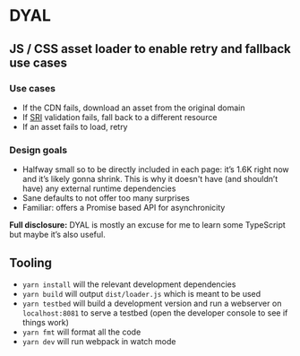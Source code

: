 # DYAL
## JS / CSS asset loader to enable retry and fallback use cases

### Use cases
 * If the CDN fails, download an asset from the original domain
 * If [SRI](https://www.w3.org/TR/SRI/) validation fails, fall back to a different resource
 * If an asset fails to load, retry

### Design goals
 * Halfway small so to be directly included in each page: it’s 1.6K right now and it’s likely gonna shrink. This is why
   it doesn't have (and shouldn’t have) any external runtime dependencies
 * Sane defaults to not offer too many surprises
 * Familiar: offers a Promise based API for asynchronicity

**Full disclosure:** DYAL is mostly an excuse for me to learn some TypeScript but maybe it’s also useful.

## Tooling
 * `yarn install` will the relevant development dependencies
 * `yarn build` will output `dist/loader.js` which is meant to be used
 * `yarn testbed` will build a development version and run a webserver on `localhost:8081` to serve a testbed (open the
 developer console to see if things work)
 * `yarn fmt` will format all the code
 * `yarn dev` will run webpack in watch mode    
